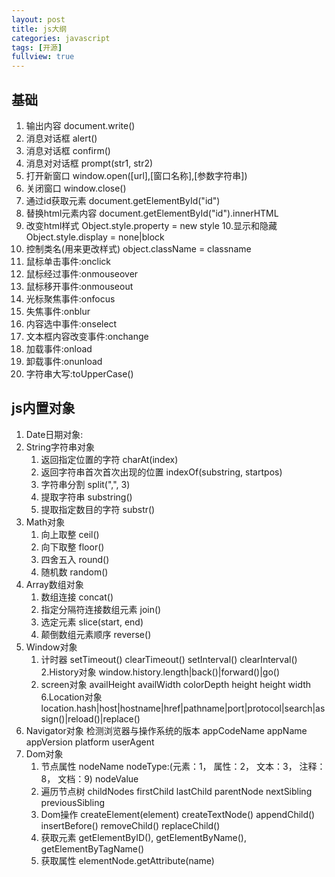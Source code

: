 ```yaml
---
layout: post
title: js大纲
categories: javascript
tags: [开源]
fullview: true
---
```

## 基础
1. 输出内容 document.write()
2. 消息对话框 alert()
3. 消息对话框 confirm()
4. 消息对对话框 prompt(str1, str2)
5. 打开新窗口 window.open([url],[窗口名称],[参数字符串])
6. 关闭窗口 window.close()
7. 通过id获取元素 document.getElementById("id")
8. 替换html元素内容 document.getElementById("id").innerHTML
9. 改变html样式 Object.style.property = new style
10.显示和隐藏 Object.style.display = none|block
11. 控制类名(用来更改样式) object.className = classname
12. 鼠标单击事件:onclick
13. 鼠标经过事件:onmouseover
14. 鼠标移开事件:onmouseout
15. 光标聚焦事件:onfocus
16. 失焦事件:onblur
17. 内容选中事件:onselect
18. 文本框内容改变事件:onchange
19. 加载事件:onload
20. 卸载事件:onunload
21. 字符串大写:toUpperCase()

## js内置对象
1. Date日期对象:
2. String字符串对象
	1. 返回指定位置的字符 charAt(index)
	2. 返回字符串首次首次出现的位置 indexOf(substring, startpos)
	3. 字符串分割 split(",", 3)
	4. 提取字符串 substring()
	5. 提取指定数目的字符 substr()
3. Math对象
	1. 向上取整 ceil()
	2. 向下取整 floor()
	3. 四舍五入 round()
	4. 随机数 random()
4. Array数组对象
	1. 数组连接 concat()
	2. 指定分隔符连接数组元素 join()
	3. 选定元素 slice(start, end)
	4. 颠倒数组元素顺序 reverse()
5. Window对象
	1. 计时器 setTimeout() clearTimeout() setInterval() clearInterval()
	2.History对象 window.history.length|back()|forward()|go()
	3. screen对象 availHeight availWidth colorDepth height height width
6.Location对象location.hash|host|hostname|href|pathname|port|protocol|search|assign()|reload()|replace()
7. Navigator对象 检测浏览器与操作系统的版本 appCodeName appName appVersion platform userAgent
8. Dom对象
	1. 节点属性 nodeName nodeType:(元素：1， 属性：2， 文本：3， 注释：8， 文档：9) nodeValue
	2. 遍历节点树 childNodes firstChild lastChild parentNode nextSibling previousSibling
	3. Dom操作 createElement(element) createTextNode() appendChild() insertBefore() removeChild() replaceChild()
	4. 获取元素 getElementByID(), getElementByName(), getElementByTagName()
	5. 获取属性 elementNode.getAttribute(name)

